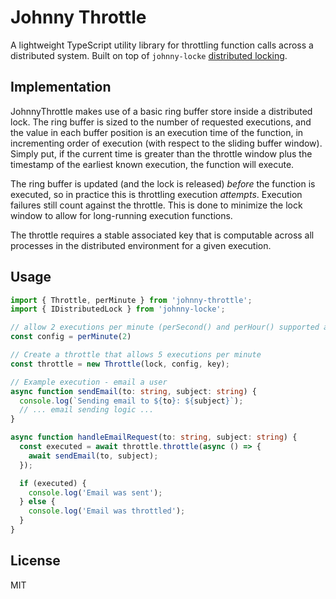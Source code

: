 # Johnny Throttle

A lightweight TypeScript utility library for throttling function calls across a distributed system. Built on top of `johnny-locke` [distributed locking](https://github.com/jbagatta/johnny-locke).

## Implementation

JohnnyThrottle makes use of a basic ring buffer store inside a distributed lock. The ring buffer is sized to the number of requested executions, and the value in each buffer position is an execution time of the function, in incrementing order of execution (with respect to the sliding buffer window). Simply put, if the current time is greater than the throttle window plus the timestamp of the earliest known execution, the function will execute.

The ring buffer is updated (and the lock is released) *before* the function is executed, so in practice this is throttling execution *attempts*. Execution failures still count against the throttle. This is done to minimize the lock window to allow for long-running execution functions.

The throttle requires a stable associated key that is computable across all processes in the distributed environment for a given execution.

## Usage

```typescript
import { Throttle, perMinute } from 'johnny-throttle';
import { IDistributedLock } from 'johnny-locke';

// allow 2 executions per minute (perSecond() and perHour() supported as well)
const config = perMinute(2)

// Create a throttle that allows 5 executions per minute
const throttle = new Throttle(lock, config, key);

// Example execution - email a user
async function sendEmail(to: string, subject: string) {
  console.log(`Sending email to ${to}: ${subject}`);
  // ... email sending logic ...
}

async function handleEmailRequest(to: string, subject: string) {
  const executed = await throttle.throttle(async () => {
    await sendEmail(to, subject);
  });

  if (executed) {
    console.log('Email was sent');
  } else {
    console.log('Email was throttled');
  }
}
```

## License

MIT
